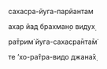 сахасра-йуга-парйантам

ахар йад брахман̣о видух̣

ра̄трим̇ йуга-сахасра̄нта̄м̇

те ’хо-ра̄тра-видо джана̄х̣